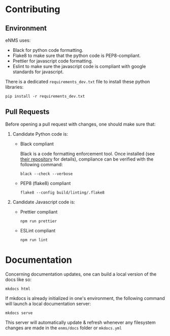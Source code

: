 # Contributing

## Environment

eNMS uses:

-   Black for python code formatting.
-   Flake8 to make sure that the python code is PEP8-compliant.
-   Prettier for javascript code formatting.
-   Eslint to make sure the javascript code is compliant with google
    standards for javascript.

There is a dedicated `requirements_dev.txt` file to install these python
libraries:

    pip install -r requirements_dev.txt

## Pull Requests

Before opening a pull request with changes, one should make sure
that:

1. Candidate Python code is:

    - Black compliant

        Black is a code formatting enforcement tool. Once installed (see 
        [their repository](https://github.com/psf/black) for details), compliance
        can be verified with the following command:
        
        `black --check --verbose`

    - PEP8 (flake8) compliant
    
        `flake8 --config build/linting/.flake8`

2. Candidate Javascript code is:

    - Prettier compliant
    
        `npm run prettier`

    - ESLint compliant

        `npm run lint`

# Documentation

Concerning documentation updates, one can build a local version of
the docs like so:

```
mkdocs html
```

If mkdocs is already initialized in one's environment, the following command
will launch a local documentation server:

```
mkdocs serve
```

This server will automatically update & refresh whenever any filesystem
changes are made in the `enms/docs` folder or `mkdocs.yml`
